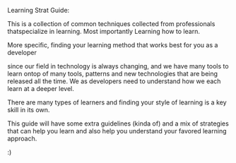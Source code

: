 Learning Strat Guide:

This is a collection of common techniques collected from professionals thatspecialize in learning. Most importantly Learning how to learn. 

More specific, finding your learning method that works best for you as a developer 

since our field in technology is always changing, and we have many tools to learn ontop of many tools, patterns and new technologies that are being released all the time. We as developers need to understand how we each learn at a deeper level. 

There are many types of learners and finding your style of learning is a key skill in its own. 

This guide will have some extra guidelines (kinda of) and a mix of strategies that can help you learn and also help you understand your favored learning approach. 

:)
